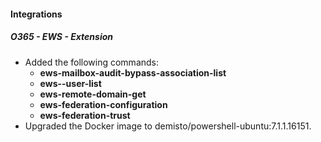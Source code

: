 
#### Integrations
##### O365 - EWS - Extension
- Added the following commands:
  - **ews-mailbox-audit-bypass-association-list**
  - **ews--user-list**
  - **ews-remote-domain-get**
  - **ews-federation-configuration**
  - **ews-federation-trust**
- Upgraded the Docker image to demisto/powershell-ubuntu:7.1.1.16151.